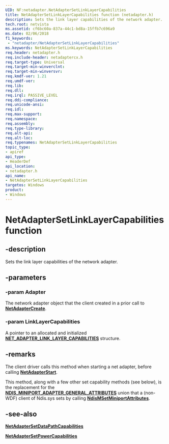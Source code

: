 ```yaml
---
UID: NF:netadapter.NetAdapterSetLinkLayerCapabilities
title: NetAdapterSetLinkLayerCapabilities function (netadapter.h)
description: Sets the link layer capabilities of the network adapter.
tech.root: netvista
ms.assetid: cf6bc60a-837a-44c1-bd8a-15ffb7c696a9
ms.date: 02/06/2018
f1_keywords:
 - "netadapter/NetAdapterSetLinkLayerCapabilities"
ms.keywords: NetAdapterSetLinkLayerCapabilities
req.header: netadapter.h
req.include-header: netadaptercx.h
req.target-type: Universal
req.target-min-winverclnt:
req.target-min-winversvr:
req.kmdf-ver: 1.21
req.umdf-ver:
req.lib:
req.dll:
req.irql: PASSIVE_LEVEL
req.ddi-compliance:
req.unicode-ansi:
req.idl:
req.max-support:
req.namespace:
req.assembly:
req.type-library: 
req.alt-api:
req.alt-loc:
req.typenames: NetAdapterSetLinkLayerCapabilities
topic_type: 
- apiref
api_type: 
- HeaderDef
api_location:
- netadapter.h
api_name: 
- NetAdapterSetLinkLayerCapabilities
targetos: Windows
product:
- Windows
---
```


# NetAdapterSetLinkLayerCapabilities function


## -description



Sets the link layer capabilities of the network adapter.

## -parameters

### -param Adapter
The network adapter object that the client created in a prior call to [**NetAdapterCreate**](nf-netadapter-netadaptercreate.md).

### -param LinkLayerCapabilities
A pointer to an allocated and initialized [**NET_ADAPTER_LINK_LAYER_CAPABILITIES**](ns-netadapter-_net_adapter_link_layer_capabilities.md) structure.

## -remarks
The client driver calls this method when starting a net adapter, before calling [**NetAdapterStart**](nf-netadapter-netadapterstart.md).

This method, along with a few other set capability methods (see below), is the replacement for the [**NDIS_MINIPORT_ADAPTER_GENERAL_ATTRIBUTES**](../ndis/ns-ndis-_ndis_miniport_adapter_general_attributes.md) union that a (non-WDF) client of Ndis.sys sets by calling [**NdisMSetMiniportAttributes**](../ndis/nf-ndis-ndismsetminiportattributes.md).



## -see-also

[**NetAdapterSetDataPathCapabilities**](nf-netadapter-netadaptersetdatapathcapabilities.md)

[**NetAdapterSetPowerCapabilities**](nf-netadapter-netadaptersetpowercapabilities.md)
